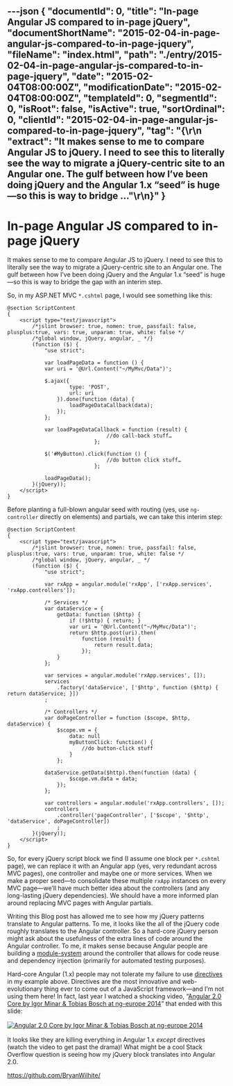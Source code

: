 ---json
{
  "documentId": 0,
  "title": "In-page Angular JS compared to in-page jQuery",
  "documentShortName": "2015-02-04-in-page-angular-js-compared-to-in-page-jquery",
  "fileName": "index.html",
  "path": "./entry/2015-02-04-in-page-angular-js-compared-to-in-page-jquery",
  "date": "2015-02-04T08:00:00Z",
  "modificationDate": "2015-02-04T08:00:00Z",
  "templateId": 0,
  "segmentId": 0,
  "isRoot": false,
  "isActive": true,
  "sortOrdinal": 0,
  "clientId": "2015-02-04-in-page-angular-js-compared-to-in-page-jquery",
  "tag": "{\r\n  \"extract\": \"It makes sense to me to compare Angular JS to jQuery. I need to see this to literally see the way to migrate a jQuery-centric site to an Angular one. The gulf between how I’ve been doing jQuery and the Angular 1.x “seed” is huge—so this is way to bridge ...\"\r\n}"
}
---

# In-page Angular JS compared to in-page jQuery

It makes sense to me to compare Angular JS to jQuery. I need to see this to literally see the way to migrate a jQuery-centric site to an Angular one. The gulf between how I’ve been doing jQuery and the Angular 1.x “seed” is huge—so this is way to bridge the gap with an interim step.

So, in my ASP.NET MVC `*.cshtml` page, I would see something like this:

```cshtml
@section ScriptContent
{
    <script type="text/javascript">
        /*jslint browser: true, nomen: true, passfail: false, plusplus:true, vars: true, unparam: true, white: false */
        /*global window, jQuery, angular, _ */}
        (function ($) {
            "use strict";

            var loadPageData = function () {
            var uri = '@Url.Content("~/MyMvc/Data")';

            $.ajax({
                    type: 'POST',
                    url: uri
                }).done(function (data) {
                    loadPageDataCallback(data);
                });
            };

            var loadPageDataCallback = function (result) {
                                //do call-back stuff…
                            };

            $('#MyButton).click(function () {
                                //do button click stuff…
                            };

            loadPageData();
        }(jQuery));
    </script>
}
```

Before planting a full-blown angular seed with routing (yes, use `ng-controller` directly on elements) and partials, we can take this interim step:

```cshtml
@section ScriptContent
{
    <script type="text/javascript">
        /*jslint browser: true, nomen: true, passfail: false, plusplus:true, vars: true, unparam: true, white: false */
        /*global window, jQuery, angular, _ */
        (function ($) {
            "use strict";

            var rxApp = angular.module('rxApp', ['rxApp.services', 'rxApp.controllers']);

            /* Services */
            var dataService = {
                getData: function ($http) {
                    if (!$http) { return; }
                    var uri = '@Url.Content("~/MyMvc/Data")';
                    return $http.post(uri).then(
                        function (result) {
                            return result.data;
                        });
                }
            };

            var services = angular.module('rxApp.services', []);
            services
                .factory('dataService', ['$http', function ($http) { return dataService; }])
            ;

            /* Controllers */
            var doPageController = function ($scope, $http, dataService) {
                $scope.vm = {
                    data: null
                    myButtonClick: function() {
                        //do button-click stuff
                    }
                };

            dataService.getData($http).then(function (data) {
                    $scope.vm.data = data;
                });
            };

            var controllers = angular.module('rxApp.controllers', []);
            controllers
                .controller('pageController', ['$scope', '$http', 'dataService', doPageController])
                ;
        }(jQuery));
    </script>
}
```

So, for every jQuery script block we find (I assume one block per `*.cshtml` page), we can replace it with an Angular app (yes, very redundant across MVC pages), one controller and maybe one or more services. When we make a proper seed—to consolidate these multiple `rxApp` instances on every MVC page—we’ll have much better idea about the controllers (and any long-lasting jQuery dependencies). We should have a more informed plan around replacing MVC pages with Angular partials.

Writing this Blog post has allowed me to see how my jQuery patterns translate to Angular patterns. To me, it looks like the all of the jQuery code roughly translates to the Angular controller. So a hard-core jQuery person might ask about the usefulness of the extra lines of code around the Angular controller. To me, it makes sense because Angular people are building a [module-system](https://docs.angularjs.org/guide/module) around the controller that allows for code reuse and dependency injection (primarily for automated testing purposes).

Hard-core Angular (1.x) people may not tolerate my failure to use [directives](https://docs.angularjs.org/guide/directive) in my example above. Directives are the most innovative and web-evolutionary thing ever to come out of a JavaScript framework—and I’m not using them here! In fact, last year I watched a shocking video, “[Angular 2.0 Core by Igor Minar & Tobias Bosch at ng-europe 2014](https://www.youtube.com/watch?v=gNmWybAyBHI)” that ended with this slide:
[<img alt="Angular 2.0 Core by Igor Minar & Tobias Bosch at ng-europe 2014" src="https://farm8.staticflickr.com/7389/16425440926_7c219d5424_o_d.png" style="display:block;margin:16px;margin-left:auto;margin-right:auto">](https://www.youtube.com/watch?v=gNmWybAyBHI "Angular 2.0 Core by Igor Minar & Tobias Bosch at ng-europe 2014")

It looks like they are killing everything in Angular 1.x *except* directives (watch the video to get past the drama)! What might be a cool Stack Overflow question is seeing how my jQuery block translates into Angular 2.0.

<https://github.com/BryanWilhite/>

